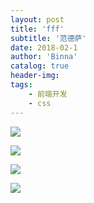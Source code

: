 ```yaml
---
layout: post
title: 'fff'
subtitle: '范德萨'
date: 2018-02-1
author: 'Binna'
catalog: true
header-img:
tags:
    - 前端开发
    - css
---
```


![](https://ofw1nwn63.qnssl.com/blogg/_image/敲爆你脑壳.jpg)

![](https://ofw1nwn63.qnssl.com/blogg/_image/QQ图片20161202155421.jpg)

![](https://ofw1nwn63.qnssl.com/blogg/_image/QQ图片20161202155421.jpg)

![](https://ofw1nwn63.qnssl.com/blogg/_image/avatar.jpg)

